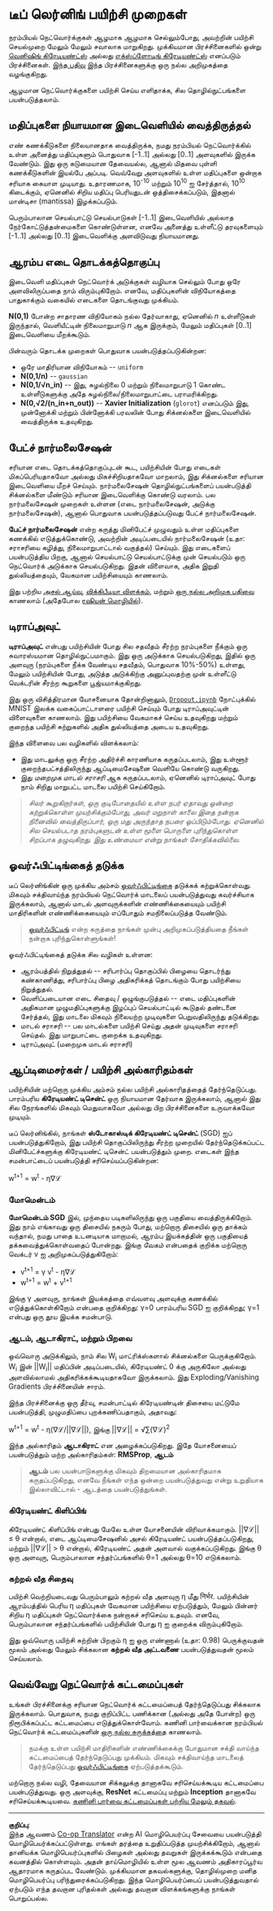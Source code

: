 <!--
CO_OP_TRANSLATOR_METADATA:
{
  "original_hash": "ae074cd940fc2f4dc24fc07b66ccbd99",
  "translation_date": "2025-10-11T11:20:32+00:00",
  "source_file": "lessons/4-ComputerVision/08-TransferLearning/TrainingTricks.md",
  "language_code": "ta"
}
-->
# டீப் லெர்னிங் பயிற்சி முறைகள்

நரம்பியல் நெட்வொர்க்குகள் ஆழமாக ஆழமாக செல்லும்போது, அவற்றின் பயிற்சி செயல்முறை மேலும் மேலும் சவாலாக மாறுகிறது. முக்கியமான பிரச்சினைகளில் ஒன்று [வெனிஷிங் கிரேடியண்ட்ஸ்](https://en.wikipedia.org/wiki/Vanishing_gradient_problem) அல்லது [எக்ஸ்ப்ளோடிங் கிரேடியண்ட்ஸ்](https://deepai.org/machine-learning-glossary-and-terms/exploding-gradient-problem#:~:text=Exploding%20gradients%20are%20a%20problem,updates%20are%20small%20and%20controlled.) எனப்படும் பிரச்சினைகள். [இந்த பதிவு](https://towardsdatascience.com/the-vanishing-exploding-gradient-problem-in-deep-neural-networks-191358470c11) இந்த பிரச்சினைகளுக்கு ஒரு நல்ல அறிமுகத்தை வழங்குகிறது.

ஆழமான நெட்வொர்க்குகளை பயிற்சி செய்ய எளிதாக்க, சில தொழில்நுட்பங்களை பயன்படுத்தலாம்.

## மதிப்புகளை நியாயமான இடைவெளியில் வைத்திருத்தல்

எண் கணக்கீடுகளை நிலையானதாக வைத்திருக்க, நமது நரம்பியல் நெட்வொர்க்கில் உள்ள அனைத்து மதிப்புகளும் பொதுவாக [-1..1] அல்லது [0..1] அளவுகளில் இருக்க வேண்டும். இது ஒரு கடுமையான தேவையல்ல, ஆனால் மிதவை புள்ளி கணக்கீடுகளின் இயல்பே அப்படி. வெவ்வேறு அளவுகளில் உள்ள மதிப்புகளை ஒன்றாக சரியாக கையாள முடியாது. உதாரணமாக, 10<sup>-10</sup> மற்றும் 10<sup>10</sup> ஐ சேர்த்தால், 10<sup>10</sup> கிடைக்கும், ஏனெனில் சிறிய மதிப்பு பெரியதுடன் ஒத்திசைக்கப்படும், இதனால் மான்டிசா (mantissa) இழக்கப்படும்.

பெரும்பாலான செயல்பாட்டு செயல்பாடுகள் [-1..1] இடைவெளியில் அல்லாத நேர்கோட்டுத்தன்மைகளை கொண்டுள்ளன, எனவே அனைத்து உள்ளீட்டு தரவுகளையும் [-1..1] அல்லது [0..1] இடைவெளிக்கு அளவிடுவது நியாயமானது.

## ஆரம்ப எடை தொடக்கத்தொகுப்பு

இடைவெளி மதிப்புகள் நெட்வொர்க் அடுக்குகள் வழியாக செல்லும் போது ஒரே அளவிலிருப்பதை நாம் விரும்புகிறோம். எனவே, மதிப்புகளின் விநியோகத்தை பாதுகாக்கும் வகையில் எடைகளை தொடங்குவது முக்கியம்.

**N(0,1)** போன்ற சாதாரண விநியோகம் நல்ல தேர்வாகாது, ஏனெனில் *n* உள்ளீடுகள் இருந்தால், வெளியீட்டின் நிலைமாறுபாடு *n* ஆக இருக்கும், மேலும் மதிப்புகள் [0..1] இடைவெளியை மீறக்கூடும்.

பின்வரும் தொடக்க முறைகள் பொதுவாக பயன்படுத்தப்படுகின்றன:

- ஒரே மாதிரியான விநியோகம் -- `uniform`
- **N(0,1/n)** -- `gaussian`
- **N(0,1/&radic;n_in)** -- இது, சுழல்நிலை 0 மற்றும் நிலைமாறுபாடு 1 கொண்ட உள்ளீடுகளுக்கு அதே சுழல்நிலை/நிலைமாறுபாட்டை பராமரிக்கிறது.
- **N(0,&radic;2/(n_in+n_out))** -- **Xavier Initialization** (`glorot`) எனப்படும் இது, முன்னோக்கி மற்றும் பின்னோக்கி பரவலின் போது சிக்னல்களை இடைவெளியில் வைத்திருக்க உதவுகிறது.

## பேட்ச் நார்மலைசேஷன்

சரியான எடை தொடக்கத்தொகுப்புடன் கூட, பயிற்சியின் போது எடைகள் மிகப்பெரியதாகவோ அல்லது மிகச்சிறியதாகவோ மாறலாம், இது சிக்னல்களை சரியான இடைவெளியை மீறச் செய்யும். நார்மலைசேஷன் தொழில்நுட்பங்களைப் பயன்படுத்தி சிக்னல்களை மீண்டும் சரியான இடைவெளிக்கு கொண்டு வரலாம். பல நார்மலைசேஷன் முறைகள் உள்ளன (எடை நார்மலைசேஷன், அடுக்கு நார்மலைசேஷன்), ஆனால் பொதுவாக பயன்படுத்தப்படுவது பேட்ச் நார்மலைசேஷன்.

**பேட்ச் நார்மலைசேஷன்** என்ற கருத்து மினிபேட்ச் முழுவதும் உள்ள மதிப்புகளை கணக்கில் எடுத்துக்கொண்டு, அவற்றின் அடிப்படையில் நார்மலைசேஷன் (உதா: சராசரியை கழித்து, நிலைமாறுபாட்டால் வகுத்தல்) செய்யும். இது எடைகளைப் பயன்படுத்திய பிறகு, ஆனால் செயல்பாட்டு செயல்பாட்டுக்கு முன் செயல்படும் ஒரு நெட்வொர்க் அடுக்காக செயல்படுகிறது. இதன் விளைவாக, அதிக இறுதி துல்லியத்தையும், வேகமான பயிற்சியையும் காணலாம்.

இது பற்றிய [அசல் ஆய்வு](https://arxiv.org/pdf/1502.03167.pdf), [விக்கிபீடியா விளக்கம்](https://en.wikipedia.org/wiki/Batch_normalization), மற்றும் [ஒரு நல்ல அறிமுக பதிவை](https://towardsdatascience.com/batch-normalization-in-3-levels-of-understanding-14c2da90a338) காணலாம் (அதேபோல [ரஷியன் மொழியில்](https://habrahabr.ru/post/309302/)).

## டிராப்அவுட்

**டிராப்அவுட்** என்பது பயிற்சியின் போது சில சதவீதம் சீரற்ற நரம்புகளை நீக்கும் ஒரு சுவாரஸ்யமான தொழில்நுட்பமாகும். இது ஒரு அடுக்காக செயல்படுகிறது, இதில் ஒரு அளவுரு (நரம்புகளை நீக்க வேண்டிய சதவீதம், பொதுவாக 10%-50%) உள்ளது, மேலும் பயிற்சியின் போது, அடுத்த அடுக்கிற்கு அனுப்புவதற்கு முன் உள்ளீட்டு வெக்டரின் சீரற்ற கூறுகளை பூஜ்யமாக்குகிறது.

இது ஒரு விசித்திரமான யோசனையாக தோன்றினாலும், [`Dropout.ipynb`](Dropout.ipynb) நோட்புக்கில் MNIST இலக்க வகைப்பாட்டாளரை பயிற்சி செய்யும் போது டிராப்அவுட்டின் விளைவுகளை காணலாம். இது பயிற்சியை வேகமாகச் செய்ய உதவுகிறது மற்றும் குறைந்த பயிற்சி சுற்றுகளில் அதிக துல்லியத்தை அடைய உதவுகிறது.

இந்த விளைவை பல வழிகளில் விளக்கலாம்:

- இது மாடலுக்கு ஒரு சீரற்ற அதிர்ச்சி காரணியாக கருதப்படலாம், இது உள்ளூர் குறைந்தபட்சத்திலிருந்து ஆப்டிமைசேஷனை வெளியே கொண்டு வருகிறது.
- இது *மறைமுக மாடல் சராசரி* ஆக கருதப்படலாம், ஏனெனில் டிராப்அவுட் போது நாம் சிறிது மாறுபட்ட மாடலை பயிற்சி செய்கிறோம்.

> *சிலர் கூறுகிறார்கள், ஒரு குடிபோதையில் உள்ள நபர் ஏதாவது ஒன்றை கற்றுக்கொள்ள முயற்சிக்கும்போது, அவர் மறுநாள் காலை இதை நன்றாக நினைவில் வைத்திருப்பார், ஒரு மது அருந்தாத நபரை ஒப்பிடும்போது. ஏனெனில் சில செயல்படாத நரம்புகளுடன் உள்ள மூளை பொருளை புரிந்துகொள்ள சிறப்பாக தழுவுகிறது. இது உண்மையா என்று நாங்கள் சோதிக்கவில்லை.*

## ஓவர்ஃபிட்டிங்கைத் தடுக்க

டீப் லெர்னிங்கின் ஒரு முக்கிய அம்சம் [ஓவர்ஃபிட்டிங்கை](../../3-NeuralNetworks/05-Frameworks/Overfitting.md) தடுக்கக் கற்றுக்கொள்வது. மிகவும் சக்திவாய்ந்த நரம்பியல் நெட்வொர்க் மாடலைப் பயன்படுத்துவது கவர்ச்சியாக இருக்கலாம், ஆனால் மாடல் அளவுருக்களின் எண்ணிக்கையையும் பயிற்சி மாதிரிகளின் எண்ணிக்கையையும் எப்போதும் சமநிலைப்படுத்த வேண்டும்.

> [ஓவர்ஃபிட்டிங்](../../3-NeuralNetworks/05-Frameworks/Overfitting.md) என்ற கருத்தை நாங்கள் முன்பு அறிமுகப்படுத்தியதை நீங்கள் நன்றாக புரிந்துகொள்ளுங்கள்!

ஓவர்ஃபிட்டிங்கைத் தடுக்க சில வழிகள் உள்ளன:

- ஆரம்பத்தில் நிறுத்துதல் -- சரிபார்ப்பு தொகுப்பில் பிழையை தொடர்ந்து கண்காணித்து, சரிபார்ப்பு பிழை அதிகரிக்கத் தொடங்கும் போது பயிற்சியை நிறுத்துதல்.
- வெளிப்படையான எடை சிதைவு / ஒழுங்குபடுத்தல் -- எடை மதிப்புகளின் அதிகமான முழுமதிப்புகளுக்கு இழப்புப் செயல்பாட்டில் கூடுதல் தண்டனை சேர்த்தல், இது மாடலை மிகவும் நிலையற்ற முடிவுகளை பெறுவதிலிருந்து தடுக்கிறது.
- மாடல் சராசரி -- பல மாடல்களை பயிற்சி செய்து அதன் முடிவுகளை சராசரி செய்தல். இது மாறுபாட்டை குறைக்க உதவுகிறது.
- டிராப்அவுட் (மறைமுக மாடல் சராசரி)

## ஆப்டிமைசர்கள் / பயிற்சி அல்காரிதம்கள்

பயிற்சியின் மற்றொரு முக்கிய அம்சம் நல்ல பயிற்சி அல்காரிதத்தைத் தேர்ந்தெடுப்பது. பாரம்பரிய **கிரேடியண்ட் டிசென்ட்** ஒரு நியாயமான தேர்வாக இருக்கலாம், ஆனால் இது சில நேரங்களில் மிகவும் மெதுவாகவோ அல்லது பிற பிரச்சினைகளை உருவாக்கவோ முடியும்.

டீப் லெர்னிங்கில், நாங்கள் **ஸ்டோகாஸ்டிக் கிரேடியண்ட் டிசென்ட்** (SGD) ஐப் பயன்படுத்துகிறோம், இது பயிற்சி தொகுப்பிலிருந்து சீரற்ற முறையில் தேர்ந்தெடுக்கப்பட்ட மினிபேட்ச்களுக்கு கிரேடியண்ட் டிசென்ட் பயன்படுத்தும் முறை. எடைகள் இந்த சமன்பாட்டைப் பயன்படுத்தி சரிசெய்யப்படுகின்றன:

w<sup>t+1</sup> = w<sup>t</sup> - &eta;&nabla;&lagran;

### மோமென்டம்

**மோமென்டம் SGD** இல், முந்தைய படிகளிலிருந்து ஒரு பகுதியை வைத்திருக்கிறோம். இது நாம் எங்காவது ஒரு திசையில் நகரும் போது, மற்றொரு திசையில் ஒரு தாக்கம் வந்தால், நமது பாதை உடனடியாக மாறாமல், ஆரம்ப இயக்கத்தின் ஒரு பகுதியைத் தக்கவைத்துக்கொள்வதைப் போன்றது. இங்கு *வேகம்* என்பதைக் குறிக்க மற்றொரு வெக்டர் v ஐ அறிமுகப்படுத்துகிறோம்:

- v<sup>t+1</sup> = &gamma; v<sup>t</sup> - &eta;&nabla;&lagran;
- w<sup>t+1</sup> = w<sup>t</sup> + v<sup>t+1</sup>

இங்கு &gamma; அளவுரு, நாங்கள் இயக்கத்தை எவ்வளவு அளவுக்கு கணக்கில் எடுத்துக்கொள்கிறோம் என்பதை குறிக்கிறது: &gamma;=0 பாரம்பரிய SGD ஐ குறிக்கிறது; &gamma;=1 என்பது ஒரு தூய இயக்க சமன்பாடு.

### ஆடம், ஆடாகிராட், மற்றும் பிறவை

ஒவ்வொரு அடுக்கிலும், நாம் சில W<sub>i</sub> மாட்ரிக்ஸ்களால் சிக்னல்களை பெருக்குகிறோம். W<sub>i</sub> இன் ||W<sub>i</sub>|| மதிப்பின் அடிப்படையில், கிரேடியண்ட் 0 க்கு அருகிலோ அல்லது அளவில்லாமல் அதிகரிக்கக்கூடியதாகவோ இருக்கலாம். இது Exploding/Vanishing Gradients பிரச்சினையின் சாரம்.

இந்த பிரச்சினைக்கு ஒரு தீர்வு, சமன்பாட்டில் கிரேடியண்டின் திசையை மட்டுமே பயன்படுத்தி, முழுமதிப்பை புறக்கணிப்பதாகும், அதாவது:

w<sup>t+1</sup> = w<sup>t</sup> - &eta;(&nabla;&lagran;/||&nabla;&lagran;||), இங்கு ||&nabla;&lagran;|| = &radic;&sum;(&nabla;&lagran;)<sup>2</sup>

இந்த அல்காரிதம் **ஆடாகிராட்** என அழைக்கப்படுகிறது. இதே யோசனையைப் பயன்படுத்தும் மற்ற அல்காரிதம்கள்: **RMSProp**, **ஆடம்**

> **ஆடம்** பல பயன்பாடுகளுக்கு மிகவும் திறமையான அல்காரிதமாக கருதப்படுகிறது, எனவே நீங்கள் எந்த ஒன்றை பயன்படுத்துவது என்று உறுதியாக இல்லாவிட்டால் - ஆடத்தை பயன்படுத்துங்கள்.

### கிரேடியண்ட் கிளிப்பிங்

கிரேடியண்ட் கிளிப்பிங் என்பது மேலே உள்ள யோசனையின் விரிவாக்கமாகும். ||&nabla;&lagran;|| &le; &theta; என்றால், எடை ஆப்டிமைசேஷனில் அசல் கிரேடியண்ட் பயன்படுத்தப்படுகிறது, மற்றும் ||&nabla;&lagran;|| > &theta; என்றால், கிரேடியண்ட் அதன் அளவால் வகுக்கப்படுகிறது. இங்கு &theta; ஒரு அளவுரு, பெரும்பாலான சந்தர்ப்பங்களில் &theta;=1 அல்லது &theta;=10 எடுக்கலாம்.

### கற்றல் வீத சிதைவு

பயிற்சி வெற்றியடைவது பெரும்பாலும் கற்றல் வீத அளவுரு &eta; மீது निर्भर. பயிற்சியின் ஆரம்பத்தில் பெரிய &eta; மதிப்புகள் வேகமான பயிற்சியை ஏற்படுத்தும், மேலும் பின்னர் சிறிய &eta; மதிப்புகள் நெட்வொர்க்கை நன்றாகச் சரிசெய்ய உதவும். எனவே, பெரும்பாலான சந்தர்ப்பங்களில் பயிற்சியின் போது &eta; ஐ குறைக்க விரும்புகிறோம்.

இது ஒவ்வொரு பயிற்சி சுற்றின் பிறகும் &eta; ஐ ஒரு எண்ணால் (உதா: 0.98) பெருக்குவதன் மூலம் அல்லது மேலும் சிக்கலான **கற்றல் வீத அட்டவணை** பயன்படுத்துவதன் மூலம் செய்யலாம்.

## வெவ்வேறு நெட்வொர்க் கட்டமைப்புகள்

உங்கள் பிரச்சினைக்கு சரியான நெட்வொர்க் கட்டமைப்பைத் தேர்ந்தெடுப்பது சிக்கலாக இருக்கலாம். பொதுவாக, நமது குறிப்பிட்ட பணிக்கான (அல்லது அதே போன்ற) ஒரு நிரூபிக்கப்பட்ட கட்டமைப்பை எடுத்துக்கொள்வோம். கணினி பார்வைக்கான நரம்பியல் நெட்வொர்க் கட்டமைப்புகளின் [ஒரு நல்ல சுருக்கத்தை](https://www.topbots.com/a-brief-history-of-neural-network-architectures/) காணலாம்.

> நமக்கு உள்ள பயிற்சி மாதிரிகளின் எண்ணிக்கைக்கு போதுமான சக்தி வாய்ந்த கட்டமைப்பைத் தேர்ந்தெடுப்பது முக்கியம். மிகவும் சக்திவாய்ந்த மாடலைத் தேர்ந்தெடுப்பது [ஓவர்ஃபிட்டிங்கை](../../3-NeuralNetworks/05-Frameworks/Overfitting.md) ஏற்படுத்தக்கூடும்.

மற்றொரு நல்ல வழி, தேவையான சிக்கலுக்கு தானாகவே சரிசெய்யக்கூடிய கட்டமைப்பை பயன்படுத்துவது. ஒரு அளவுக்கு, **ResNet** கட்டமைப்பு மற்றும் **Inception** தானாகவே சரிசெய்யக்கூடியவை. [கணினி பார்வை கட்டமைப்புகள் பற்றிய மேலும் தகவல்](../07-ConvNets/CNN_Architectures.md).

---

**குறிப்பு**:  
இந்த ஆவணம் [Co-op Translator](https://github.com/Azure/co-op-translator) என்ற AI மொழிபெயர்ப்பு சேவையை பயன்படுத்தி மொழிபெயர்க்கப்பட்டுள்ளது. எங்கள் தரத்தை உறுதிப்படுத்த முயற்சிக்கிறோம், ஆனால் தானியக்க மொழிபெயர்ப்புகளில் பிழைகள் அல்லது தவறுகள் இருக்கக்கூடும் என்பதை கவனத்தில் கொள்ளவும். அதன் தாய்மொழியில் உள்ள மூல ஆவணம் அதிகாரப்பூர்வ ஆதாரமாக கருதப்பட வேண்டும். முக்கியமான தகவல்களுக்கு, தொழில்முறை மனித மொழிபெயர்ப்பு பரிந்துரைக்கப்படுகிறது. இந்த மொழிபெயர்ப்பைப் பயன்படுத்துவதால் ஏற்படும் எந்த தவறான புரிதல்கள் அல்லது தவறான விளக்கங்களுக்கு நாங்கள் பொறுப்பல்ல.